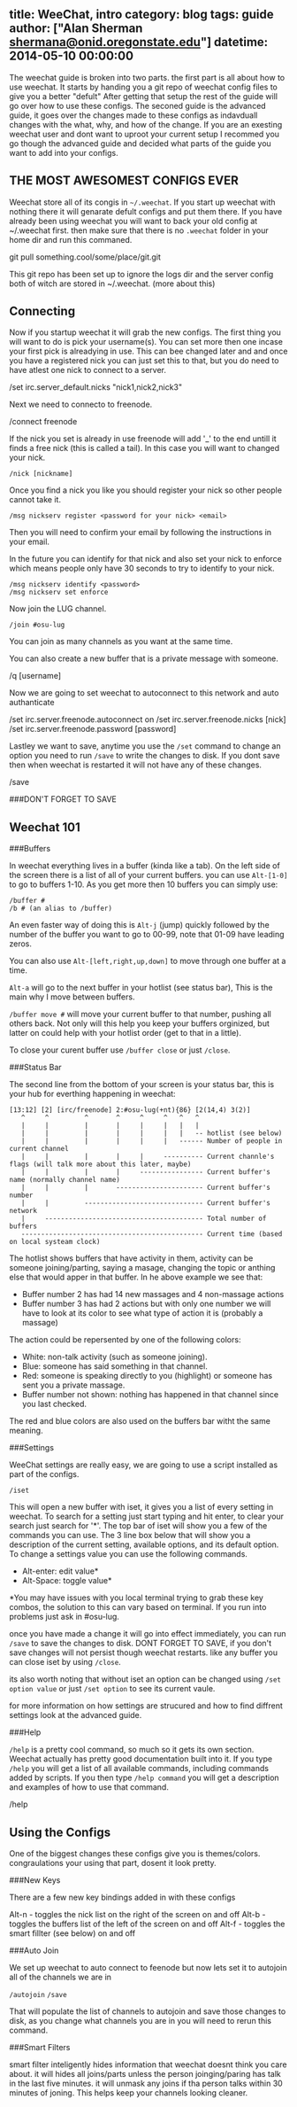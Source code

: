 title: WeeChat, intro
category: blog
tags: guide
author: ["Alan Sherman <shermana@onid.oregonstate.edu>"]
datetime: 2014-05-10 00:00:00
---

The weechat guide is broken into two parts. the first part is all about how to
use weechat. It starts by handing you a git repo of weechat config files to
give you a better "defult" After getting that setup the rest of the guide will
go over how to use these configs. The seconed guide is the advanced guide, it
goes over the changes made to these configs as indavduall changes with the
what, why, and how of the change. If you are an exesting weechat user and dont
want to uproot your current setup I recommed you go though the advanced guide
and decided what parts of the guide you want to add into your configs.


THE MOST AWESOMEST CONFIGS EVER
-------------------------------
Weechat store all of its congis in `~/.weechat`. If you start up weechat with
nothing there it will genarate defult configs and put them there. If you have
already been using weechat you will want to back your old config at ~/.weechat
first. then make sure that there is no `.weechat` folder in your home dir and
run this commaned.

  git pull something.cool/some/place/git.git


This git repo has been set up to ignore the logs dir and the server config both
of witch are stored in ~/.weechat. (more about this)

Connecting
----------

Now if you startup weechat it will grab the new configs. The first thing you
will want to do is pick your username(s). You can set more then one incase your
first pick is alreadying in use. This can bee changed later and and once you
have a registered nick you can just set this to that, but you do need to have
atlest one nick to connect to a server.

  /set irc.server_default.nicks "nick1,nick2,nick3"

Next we need to connecto to freenode.

  /connect freenode

If the nick you set is already in use freenode will add '_' to the end untill
it finds a free nick (this is called a tail). In this case you will want to
changed your nick.

	/nick [nickname]

Once you find a nick you like you should register your nick so other people
cannot take it.

	/msg nickserv register <password for your nick> <email>

Then you will need to confirm your email by following the instructions in your
email.

In the future you can identify for that nick and also set your nick to enforce
which means people only have 30 seconds to try to identify to your nick.

	/msg nickserv identify <password>
	/msg nickserv set enforce

Now join the LUG channel.

	/join #osu-lug

You can join as many channels as you want at the same time.

You can also create a new buffer that is a private message with someone.

  /q [username]

Now we are going to set weechat to autoconnect to this network and auto authanticate

  /set irc.server.freenode.autoconnect on
  /set irc.server.freenode.nicks [nick]
  /set irc.server.freenode.password [password]

Lastley we want to save, anytime you use the `/set` command to change an option
you need to run `/save` to write the changes to disk. If you dont save then
when weechat is restarted it will not have any of these changes.

  /save

###DON'T FORGET TO SAVE

Weechat 101
-----------

###Buffers

In weechat everything lives in a buffer (kinda like a tab). On the left side of
the screen there is a list of all of your current buffers. you can use
`Alt-[1-0]` to go to buffers 1-10. As you get more then 10 buffers you can
simply use:

    /buffer #
    /b # (an alias to /buffer)

An even faster way of doing this is `Alt-j` (jump) quickly followed by the number of
the buffer you want to go to 00-99, note that 01-09 have leading zeros.

You can also use `Alt-[left,right,up,down]` to move through one buffer at a
time.

`Alt-a` will go to the next buffer in your hotlist (see status
bar), This is the main why I move between buffers.

`/buffer move #` will move your current buffer to that number, pushing all
others back. Not only will this help you keep your buffers orginized, but
latter on could help with your hotlist order (get to that in a little).

To close your curent buffer use `/buffer close` or just `/close`.

###Status Bar

The second line from the bottom of your screen is your status bar, this is your
hub for everthing happening in weechat:

    [13:12] [2] [irc/freenode] 2:#osu-lug(+nt){86} [2(14,4) 3(2)]
       ^     ^         ^       ^     ^     ^   ^   ^
       |     |         |       |     |     |   |   |
       |     |         |       |     |     |   |   -- hotlist (see below)
       |     |         |       |     |     |   ------ Number of people in current channel
       |     |         |       |     |     ---------- Current channle's flags (will talk more about this later, maybe)
       |     |         |       |     ---------------- Current buffer's name (normally channel name)
       |     |         |       ---------------------- Current buffer's number
       |     |         ------------------------------ Current buffer's network
       |     ---------------------------------------- Total number of buffers
       ---------------------------------------------- Current time (based on local systeam clock)

The hotlist shows buffers that have activity in them, activity can be
someone joining/parting, saying a masage, changing the topic or anthing else
that would apper in that buffer. In he above example we see that:

-   Buffer number 2 has had 14 new massages and 4 non-massage actions
-   Buffer number 3 has had 2 actions but with only one number we will have to
    look at its color to see what type of action it is (probably a massage)

The action could be repersented by one of the following colors:

-   White: non-talk activity (such as someone joining).
-   Blue: someone has said something in that channel.
-   Red: someone is speaking directly to you (highlight) or someone has sent you a private massage.
-   Buffer number not shown: nothing has happened in that channel since you last checked.

The red and blue colors are also used on the buffers bar witht the same meaning.

###Settings

WeeChat settings are really easy, we are going to use a script installed as part of the configs.

    /iset

This will open a new buffer with iset, it gives you a list of every setting in
weechat. To search for a setting just start typing and hit enter, to clear your
search just search for '*'. The top bar of iset will show you a few of the
commands you can use. The 3 line box below that will show you a description of
the current setting, available options, and its default option. To change a
settings value you can use the following commands.

-   Alt-enter: edit value*
-   Alt-Space: toggle value*

*You may have issues with you local terminal trying to grab these key combos,
the solution to this can vary based on terminal. If you run into problems
just ask in #osu-lug.

once you have made a change it will go into effect immediately, you can run
`/save` to save the changes to disk. DONT FORGET TO SAVE, if you don't save
changes will not persist though weechat restarts. like any buffer you can close
iset by using `/close`.

its also worth noting that without iset an option can be changed using `/set
option value` or just `/set option` to see its current vaule.

for more information on how settings are strucured and how to find diffrent
settings look at the advanced guide.


###Help

`/help` is a pretty cool command, so much so it gets its own section. Weechat
actually has pretty good documentation built into it. If you type `/help` you
will get a list of all available commands, including commands added by scripts.
If you then type `/help command` you will get a description and examples of how
to use that command.

  /help

Using the Configs
-----------------

One of the biggest changes these configs give you is themes/colors.
congraulations your using that part, dosent it look pretty.

###New Keys

There are a few new key bindings added in with these configs

  Alt-n - toggles the nick list on the right of the screen on and off
  Alt-b - toggles the buffers list of the left of the screen on and off
  Alt-f - toggles the smart fillter (see below) on and off

###Auto Join

We set up weechat to auto connect to feenode but now lets set it to autojoin
all of the channels we are in

`/autojoin`
`/save`

That will populate the list of channels to autojoin and save those changes to
disk, as you change what channels you are in you will need to rerun this
command.

###Smart Filters

smart filter inteligently hides information that weechat doesnt think you care
about. it will hides all joins/parts unless the person joinging/paring has talk
in the last five minutes. it will unmask any joins if tha person talks within
30 minutes of joning. This helps keep your channels looking cleaner.
